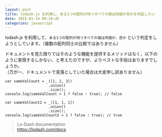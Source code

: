 ```yaml
---
layout: post
title: lodash.js を利用し、ある1つの配列が持つすべての値は同値か否かを判定したい
date: 2015-01-14 09:34:45
categories: javascript
---
```

<!-- {% raw %} -->
<p>lodash.js を利用して、<code>ある1つの配列が持つすべての値は同値か、否か</code> という判定をしようとしています。（複数の配列同士の比較ではありません）</p>

<p>ドキュメントを見た限りではそのような機能を提供するメソッドはなく、以下のように実現するしかない、と考えたのですが、よりベストな手段はありますでしょうか。<br>
（万が一、ドキュメントで見落としていた場合は大変申し訳ありません）</p>

<pre><code>var sameValCount = _([1, 2, 3])
                    .union()
                    .size();
console.log(sameValCount &gt; 1 ? false : true); // false

var sameValCount2 = _([1, 1, 1])
                    .union()
                    .size();
console.log(sameValCount2 &gt; 1 ? false : true); // true
</code></pre>

<blockquote>
  <p>Lo-Dash documentation<br>
  <a href="https://lodash.com/docs" rel="nofollow">https://lodash.com/docs</a>    </p>
</blockquote>
<!-- {% endraw %} -->
